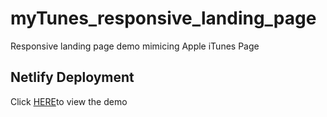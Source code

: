 # myTunes_responsive_landing_page

Responsive landing page demo mimicing Apple iTunes Page

## Netlify Deployment

Click [HERE](https://serene-heisenberg-589538.netlify.com/#showcase)to view the demo
